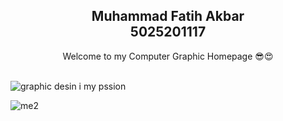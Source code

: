  **<center>Muhammad Fatih Akbar<br>5025201117</center>**
---

<center>Welcome to my Computer Graphic Homepage 😎😍</center>

<br>

![graphic desin i my pssion](https://i.kym-cdn.com/entries/icons/mobile/000/018/929/graphic_design_is_my_passion.jpg)

![me2](https://cdn.dribbble.com/users/58639/screenshots/3788063/936.jpg)

